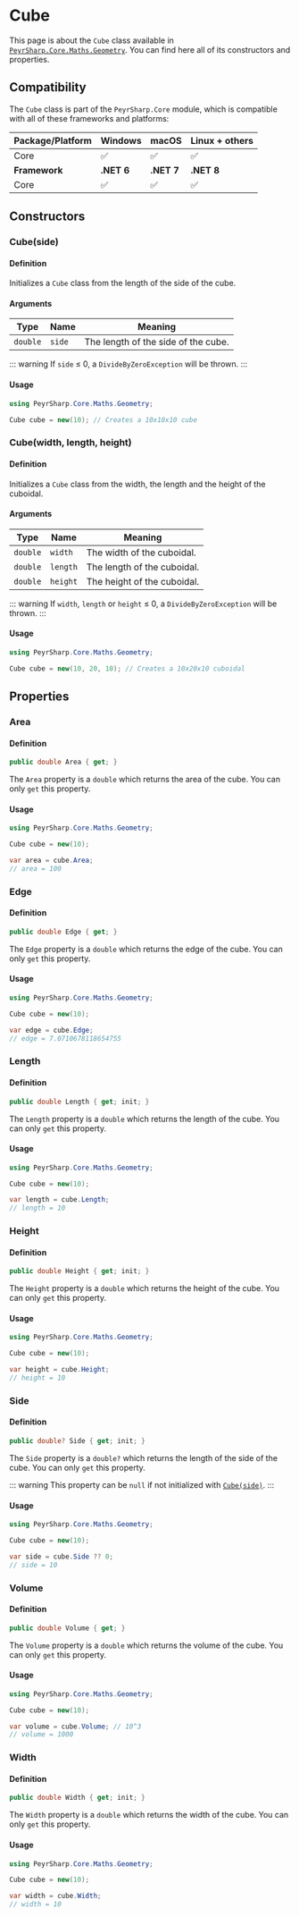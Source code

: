 # Cube

This page is about the `Cube` class available in [`PeyrSharp.Core.Maths.Geometry`](/core/maths/geometry).
You can find here all of its constructors and properties.

## Compatibility

The `Cube` class is part of the `PeyrSharp.Core` module, which is compatible with all of these frameworks and platforms:

| Package/Platform | Windows    | macOS      | Linux + others |
| ---------------- | ---------- | ---------- | -------------- |
| Core             | ✅         | ✅         | ✅             |
| **Framework**    | **.NET 6** | **.NET 7** | **.NET 8**     |
| Core             | ✅         | ✅         | ✅             |

## Constructors

### Cube(side)

#### Definition

Initializes a `Cube` class from the length of the side of the cube.

#### Arguments

| Type     | Name   | Meaning                             |
| -------- | ------ | ----------------------------------- |
| `double` | `side` | The length of the side of the cube. |

::: warning
If `side` ≤ 0, a `DivideByZeroException` will be thrown.
:::

#### Usage

```c#
using PeyrSharp.Core.Maths.Geometry;

Cube cube = new(10); // Creates a 10x10x10 cube
```

### Cube(width, length, height)

#### Definition

Initializes a `Cube` class from the width, the length and the height of the cuboidal.

#### Arguments

| Type     | Name     | Meaning                     |
| -------- | -------- | --------------------------- |
| `double` | `width`  | The width of the cuboidal.  |
| `double` | `length` | The length of the cuboidal. |
| `double` | `height` | The height of the cuboidal. |

::: warning
If `width`, `length` or `height` ≤ 0, a `DivideByZeroException` will be thrown.
:::

#### Usage

```c#
using PeyrSharp.Core.Maths.Geometry;

Cube cube = new(10, 20, 10); // Creates a 10x20x10 cuboidal
```

## Properties

### Area

#### Definition

```c#
public double Area { get; }
```

The `Area` property is a `double` which returns the area of the cube. You can only `get` this property.

#### Usage

```c#
using PeyrSharp.Core.Maths.Geometry;

Cube cube = new(10);

var area = cube.Area;
// area = 100
```

### Edge

#### Definition

```c#
public double Edge { get; }
```

The `Edge` property is a `double` which returns the edge of the cube. You can only `get` this property.

#### Usage

```c#
using PeyrSharp.Core.Maths.Geometry;

Cube cube = new(10);

var edge = cube.Edge;
// edge = 7.0710678118654755
```

### Length

#### Definition

```c#
public double Length { get; init; }
```

The `Length` property is a `double` which returns the length of the cube. You can only `get` this property.

#### Usage

```c#
using PeyrSharp.Core.Maths.Geometry;

Cube cube = new(10);

var length = cube.Length;
// length = 10
```

### Height

#### Definition

```c#
public double Height { get; init; }
```

The `Height` property is a `double` which returns the height of the cube. You can only `get` this property.

#### Usage

```c#
using PeyrSharp.Core.Maths.Geometry;

Cube cube = new(10);

var height = cube.Height;
// height = 10
```

### Side

#### Definition

```c#
public double? Side { get; init; }
```

The `Side` property is a `double?` which returns the length of the side of the cube. You can only `get` this property.

::: warning
This property can be `null` if not initialized with [`Cube(side)`](#cube-side).
:::

#### Usage

```c#
using PeyrSharp.Core.Maths.Geometry;

Cube cube = new(10);

var side = cube.Side ?? 0;
// side = 10
```

### Volume

#### Definition

```c#
public double Volume { get; }
```

The `Volume` property is a `double` which returns the volume of the cube. You can only `get` this property.

#### Usage

```c#
using PeyrSharp.Core.Maths.Geometry;

Cube cube = new(10);

var volume = cube.Volume; // 10^3
// volume = 1000
```

### Width

#### Definition

```c#
public double Width { get; init; }
```

The `Width` property is a `double` which returns the width of the cube. You can only `get` this property.

#### Usage

```c#
using PeyrSharp.Core.Maths.Geometry;

Cube cube = new(10);

var width = cube.Width;
// width = 10
```
